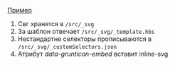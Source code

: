 [Пример](http://aalexeev239.github.io/loveGrunticon/src/index.html)

1. Свг хранятся в `/src/_svg`
2. За шаблон отвечает `/src/_svg/_template.hbs`
3. Нестандартне селекторы прописываются в `/src/_svg/_customSelectors.json`
4. Атрибут *data-grunticon-embed* вставит inline-svg

